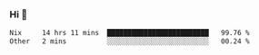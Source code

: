 ### Hi 👋

<!--START_SECTION:waka-->

```txt
Nix     14 hrs 11 mins  █████████████████████████   99.76 %
Other   2 mins          ░░░░░░░░░░░░░░░░░░░░░░░░░   00.24 %
```

<!--END_SECTION:waka-->
